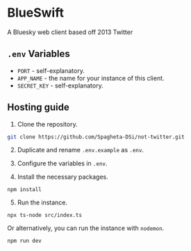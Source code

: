 # BlueSwift
A Bluesky web client based off 2013 Twitter

## `.env` Variables
- `PORT` - self-explanatory.
- `APP_NAME` - the name for your instance of this client.
- `SECRET_KEY` - self-explanatory.


## Hosting guide
1. Clone the repository.

```bash 
git clone https://github.com/Spagheta-DSi/not-twitter.git
```

2. Duplicate and rename `.env.example` as `.env`.

3. Configure the variables in `.env`.

4. Install the necessary packages.

```
npm install
```
5. Run the instance.
```
npx ts-node src/index.ts
```
Or alternatively, you can run the instance with `nodemon`. 
```
npm run dev
```
